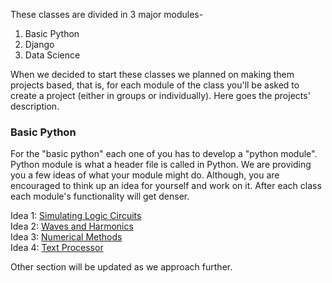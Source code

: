 These classes are divided in 3 major modules-

1. Basic Python
2. Django
3. Data Science

When we decided to start these classes we planned on making them projects based, that is, for each module of the class you'll be asked to create a project (either in groups or individually). Here goes the projects' description.


### Basic Python

For the "basic python" each one of you has to develop a "python module". Python module is what a header file is called in Python. We are providing you a few ideas of what your module might do. Although, you are encouraged to think up an idea for yourself and work on it. After each class each module's functionality will get denser.

Idea 1: [Simulating Logic Circuits](https://github.com/jdevlabs/Python-Roxx/tree/master/Basic%20Python#logic)  
Idea 2: [Waves and Harmonics](https://github.com/jdevlabs/Python-Roxx/tree/master/Basic%20Python#wave)  
Idea 3: [Numerical Methods](https://github.com/jdevlabs/Python-Roxx/tree/master/Basic%20Python#nm)  
Idea 4: [Text Processor](https://github.com/jdevlabs/Python-Roxx/tree/master/Basic%20Python#text)  

Other section will be updated as we approach further.
